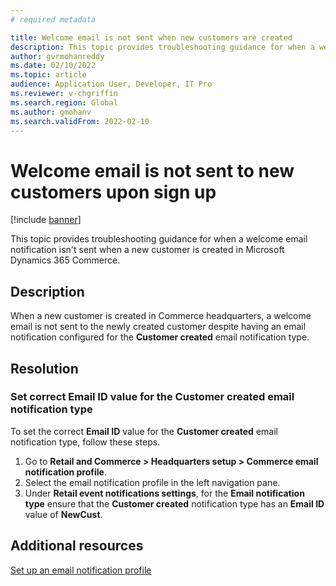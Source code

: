 ```yaml
---
# required metadata

title: Welcome email is not sent when new customers are created
description: This topic provides troubleshooting guidance for when a welcome email notification isn't sent when a new customer is created in Microsoft Dynamics 365 Commerce.
author: gvrmohanreddy
ms.date: 02/10/2022
ms.topic: article
audience: Application User, Developer, IT Pro
ms.reviewer: v-chgriffin
ms.search.region: Global
ms.author: gmohanv
ms.search.validFrom: 2022-02-10
---
```


# Welcome email is not sent to new customers upon sign up

[!include [banner](../../includes/banner.md)]

This topic provides troubleshooting guidance for when a welcome email notification isn't sent when a new customer is created in Microsoft Dynamics 365 Commerce.

## Description

When a new customer is created in Commerce headquarters, a welcome email is not sent to the newly created customer despite having an email notification configured for the **Customer created** email notification type.

## Resolution

### Set correct Email ID value for the Customer created email notification type

To set the correct **Email ID** value for the **Customer created** email notification type, follow these steps.

1. Go to **Retail and Commerce \> Headquarters setup \> Commerce email notification profile**.
1. Select the email notification profile in the left navigation pane. 
1. Under **Retail event notifications settings**, for the **Email notification type** ensure that the **Customer created** notification type has an **Email ID** value of **NewCust**.

## Additional resources

[Set up an email notification profile](../email-notification-profiles.md)

